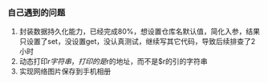 ### 自己遇到的问题

1. 封装数据持久化能力，已经完成80%，想设置仓库名默认值，简化入参，结果只设置了set，没设置get，没认真测试，继续写其它代码，导致后续排查了2小时
2. 动态打印$r字符串，打印的是$r的地址，而不是$r的引的字符串
3. 实现网络图片保存到手机相册